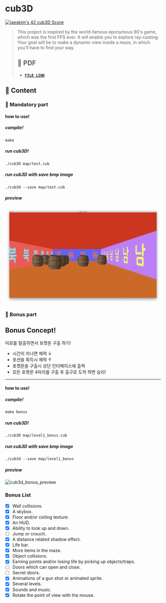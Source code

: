 # cub3D

[![jaeskim's 42 cub3D Score](https://badge42.herokuapp.com/api/project/jaeskim/cub3d)](https://github.com/JaeSeoKim/badge42)

> This project is inspired by the world-famous eponymous 90's game, which was the first FPS ever. It will enable you to explore ray-casting. Your goal will be to make a dynamic view inside a maze, in which you'll have to find your way.
>
> ## 📝 PDF
>
> - [**`FILE LINK`**](https://github.com/JaeSeoKim/42cursus/blob/master/pdf/en.subject-cub3D.pdf)

## 🚀 Content

### 🚩 Mandatory part

#### how to use!

##### complie!

```
make
```

##### run cub3D!

```
./cub3D map/test.cub
```

##### run cub3D with save bmp image

```
./cub3d --save map/test.cub
```

##### preview

![image-20210305195505811](image/readme/image-20210305195505811.png)



### 🚩 Bonus part

## Bonus Concept!

미로를 탈출하면서 포켓몬 구출 하기!

- 시간이 지나면 체력 ↓
- 포션을 획득시 체력 ↑
- 포켓몬을 구출시 상단 인터페이스에 출력
- 모든 포켓몬 4마리를 구출 후 출구로 도착 하면 승리!

---

#### how to use!

##### complie!

```
make bonus
```

##### run cub3D!

```
./cub3D map/level1_bonus.cub
```

##### run cub3D with save bmp image

```
./cub3d --save map/level1_bonus
```

##### preview

![cub3d_bonus_preview](image/readme/cub3d_bonus_preview.gif)

### Bonus List

- [x] Wall collisions.
- [x] A skybox.
- [x] Floor and/or ceiling texture.
- [x] An HUD.
- [x] Ability to look up and down.
- [ ] Jump or crouch.
- [x] A distance related shadow effect.
- [x] Life bar.
- [x] More items in the maze.
- [x] Object collisions.
- [x] Earning points and/or losing life by picking up objects/traps.
- [ ] Doors which can open and close.
- [ ] Secret doors.
- [x] Animations of a gun shot or animated sprite.
- [x] Several levels.
- [x] Sounds and music.
- [x] Rotate the point of view with the mouse.
